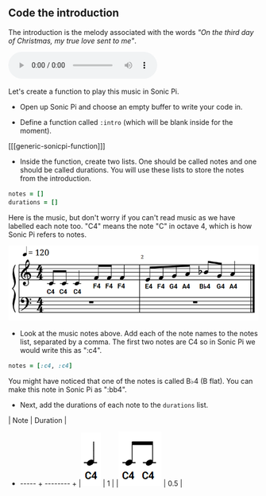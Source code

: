 ## Code the introduction

The introduction is the melody associated with the words _"On the third day of Christmas, my true love sent to me"_.

<div id="audio-preview" class="pdf-hidden">

<audio controls preload>
  <source src="resources/intro.mp3" type="audio/mpeg">
Your browser does not support the <code>audio</code> element.
</audio>

</div>

Let's create a function to play this music in Sonic Pi.

+ Open up Sonic Pi and choose an empty buffer to write your code in.

+ Define a function called `:intro` (which will be blank inside for the moment).

[[[generic-sonicpi-function]]]

+ Inside the function, create two lists. One should be called notes and one should be called durations. You will use these lists to store the notes from the introduction.

```ruby
notes = []
durations = []
```

Here is the music, but don't worry if you can't read music as we have labelled each note too. "C4" means the note "C" in octave 4, which is how Sonic Pi refers to notes.

![Introduction](images/introduction.png)

+ Look at the music notes above. Add each of the note names to the notes list, separated by a comma. The first two notes are C4 so in Sonic Pi we would write this as ":c4".

```ruby
notes = [:c4, :c4]
```

You might have noticed that one of the notes is called B♭4 (B flat). You can make this note in Sonic Pi as ":bb4".

+ Next, add the durations of each note to the `durations` list.

| Note  | Duration |
+ ----- + -------- +
|![Crotchet](images/crotchet.png) | 1 |
|![Quaver](images/quaver.png) | 0.5 |
